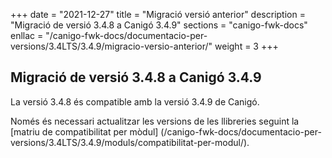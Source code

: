+++
date        = "2021-12-27"
title       = "Migració versió anterior"
description = "Migració de versió 3.4.8 a Canigó 3.4.9"
sections    = "canigo-fwk-docs"
enllac		= "/canigo-fwk-docs/documentacio-per-versions/3.4LTS/3.4.9/migracio-versio-anterior/"
weight		= 3
+++

## Migració de versió 3.4.8 a Canigó 3.4.9

La versió 3.4.8 és compatible amb la versió 3.4.9 de Canigó.

Només és necessari actualitzar les versions de les llibreries seguint la [matriu de compatibilitat per mòdul]
(/canigo-fwk-docs/documentacio-per-versions/3.4LTS/3.4.9/moduls/compatibilitat-per-modul/).
